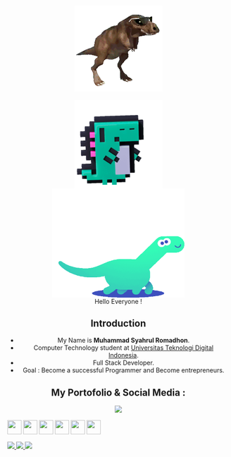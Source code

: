 <div style="text-align: center;">
  <img src="dino.gif" alt="Contoh Gambar 1" style="display: block; margin: 0 auto 20px;">
  <img src="dino3.gif" alt="Contoh Gambar 2" style="display: block; margin: 0 auto; width: 200px; height: auto;">
  <img src="dino4.gif" alt="Contoh Gambar 3" style="display: block; margin: 0 auto; width: 300px; height: auto;>
</div>


<h1 align="center">  Hello Everyone ! </h1> 

## 	Introduction
- My Name is **Muhammad Syahrul Romadhon**.
- Computer Technology student at [Universitas Teknologi Digital Indonesia](https://www.utdi.ac.id/).
- Full Stack Developer.
- Goal : Become a successful Programmer and Become entrepreneurs.


## My Portofolio & Social Media : 
<a href="https://www.github.com/MuhSyahrul6" target="_blank" rel="noreferrer"><img
src="https://img.shields.io/github/followers/MuhSyahrul6?logo=github&style=for-the-badge&color=0891b2&labelColor=1c1917" /></a>
<p align="left"> <a href="https://discord.com/users/syahrulz#5189" target="_blank" rel="noreferrer"><img src="https://raw.githubusercontent.com/danielcranney/readme-generator/main/public/icons/socials/discord.svg" width="32" height="32" /></a> <a href="https://www.facebook.com/syahrul.m.cinta.9" target="_blank" rel="noreferrer"><img src="https://raw.githubusercontent.com/danielcranney/readme-generator/main/public/icons/socials/facebook.svg" width="32" height="32" /></a> <a href="https://www.github.com/MuhSyahrul6" target="_blank" rel="noreferrer"><img src="https://raw.githubusercontent.com/danielcranney/readme-generator/main/public/icons/socials/github.svg" width="32" height="32" /></a> <a href="http://www.instagram.com/syahrulz.r" target="_blank" rel="noreferrer"><img src="https://raw.githubusercontent.com/danielcranney/readme-generator/main/public/icons/socials/instagram.svg" width="32" height="32" /></a> <a href="https://www.linkedin.com/in/muhammad-syahrul-r/" target="_blank" rel="noreferrer"><img src="https://raw.githubusercontent.com/danielcranney/readme-generator/main/public/icons/socials/linkedin.svg" width="32" height="32" /></a> <a href="https://www.twitter.com/rulztarito" target="_blank" rel="noreferrer"><img src="https://raw.githubusercontent.com/danielcranney/readme-generator/main/public/icons/socials/twitter.svg" width="32" height="32" /></a></p>

<p align="left">
<a href="https://github.com/MuhSyahrul6">
  <img height="150em" src="http://github-profile-summary-cards.vercel.app/api/cards/profile-details?username=MuhSyahrul6&theme=tokyonight"/>
  <img height="180em" src="https://github-readme-stats-eight-theta.vercel.app/api?username=MuhSyahrul6&show_icons=true&theme=tokyonight&include_all_commits=true&count_private=true"/>
  <img height="180em" src="https://github-readme-stats-eight-theta.vercel.app/api/top-langs/?username=MuhSyahrul6&layout=compact&langs_count=8&theme=tokyonight"/></a>
  
</p>
